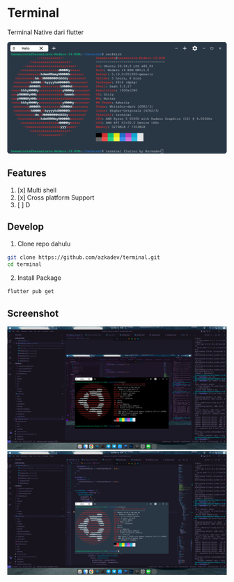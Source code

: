 # Terminal

Terminal Native dari flutter

![](screenshots/terminal.png)

## Features
1. [x] Multi shell
2. [x] Cross platform Support
3. [ ] D


## Develop
1. Clone repo dahulu
```bash
git clone https://github.com/azkadev/terminal.git
cd terminal
```

2. Install Package

```bash
flutter pub get
```


## Screenshot
![](/screenshots/desktop.png)
![](/screenshots/desktop_2.png)

